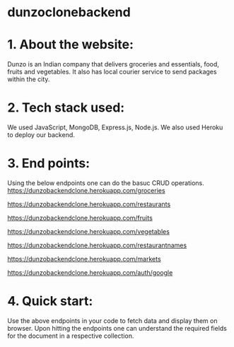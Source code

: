 # dunzoclonebackend
# 1. About the website:
Dunzo is an Indian company that delivers groceries and essentials, food, fruits and vegetables. It also has local courier service to send packages within the city.
# 2. Tech stack used:
We used JavaScript, MongoDB, Express.js, Node.js. We also used Heroku to deploy our backend.
# 3. End points:
Using the below endpoints one can do the basuc CRUD operations.
https://dunzobackendclone.herokuapp.com/groceries

https://dunzobackendclone.herokuapp.com/restaurants

https://dunzobackendclone.herokuapp.com/fruits

https://dunzobackendclone.herokuapp.com/vegetables

https://dunzobackendclone.herokuapp.com/restaurantnames

https://dunzobackendclone.herokuapp.com/markets

https://dunzobackendclone.herokuapp.com/auth/google

# 4. Quick start:
Use the above endpoints in your code to fetch data and display them on browser.
Upon hitting the endpoints one can understand the required fields for the document in a respective collection.
